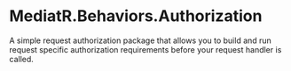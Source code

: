 # MediatR.Behaviors.Authorization
A simple request authorization package that allows you to build and run request specific authorization requirements before your request handler is called.
